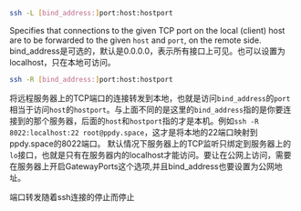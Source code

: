 ```bash
ssh -L [bind_address:]port:host:hostport
```

Specifies that connections to the given TCP port on the local (client) host are to be forwarded to the given `host` and `port`, on the remote side.
bind_address是可选的，默认是0.0.0.0，表示所有接口上可见。也可以设置为localhost，只在本地可访问。

```bash
ssh -R [bind_address:]port:host:hostport 
```
 将远程服务器上的TCP端口的连接转发到本地，也就是访问`bind_address`的`port`相当于访问`host`的`hostport`。与上面不同的是这里的`bind_address`指的是你要连接到的那个服务器，后面的`host`和`hostport`指的才是本机。例如`ssh -R 8022:localhost:22 root@ppdy.space`，这才是将本地的22端口映射到ppdy.space的8022端口。
 默认情况下服务器上的TCP监听只绑定到服务器上的`lo`接口，也就是只有在服务器内的localhost才能访问。要让在公网上访问，需要在服务器上开启GatewayPorts这个选项,并且bind_address也要设置为公网地址。

端口转发随着ssh连接的停止而停止